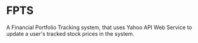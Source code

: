 # FPTS
A Financial Portfolio Tracking system, that uses Yahoo API Web Service to update a user's tracked stock prices in the system. 
